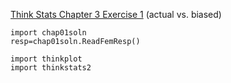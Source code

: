 [Think Stats Chapter 3 Exercise 1](http://greenteapress.com/thinkstats2/html/thinkstats2004.html#toc31) (actual vs. biased)

```
import chap01soln
resp=chap01soln.ReadFemResp()

import thinkplot
import thinkstats2
```

